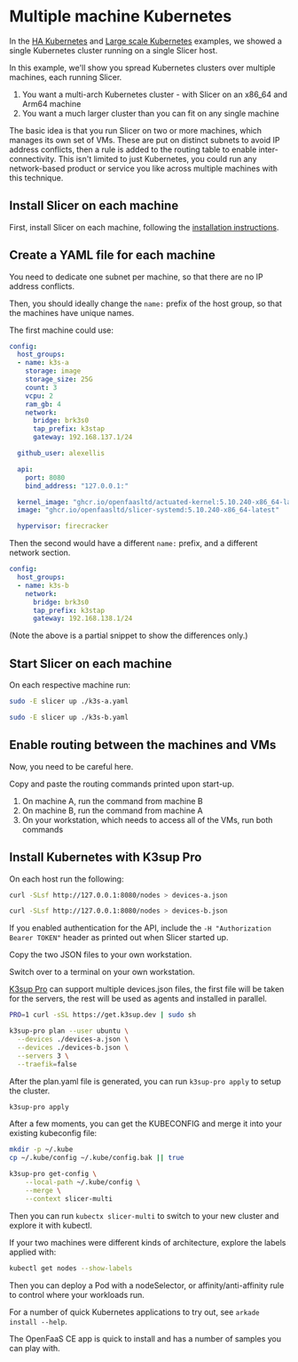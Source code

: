 # Multiple machine Kubernetes

In the [HA Kubernetes](/examples/ha-k3s.md) and [Large scale Kubernetes](/examples/large-scale-k3s.md) examples, we showed a single Kubernetes cluster running on a single Slicer host.

In this example, we'll show you spread Kubernetes clusters over multiple machines, each running Slicer.

1. You want a multi-arch Kubernetes cluster - with Slicer on an x86_64 and Arm64 machine
2. You want a much larger cluster than you can fit on any single machine

The basic idea is that you run Slicer on two or more machines, which manages its own set of VMs. These are put on distinct subnets to avoid IP address conflicts, then a rule is added to the routing table to enable inter-connectivity. This isn't limited to just Kubernetes, you could run any network-based product or service you like across multiple machines with this technique. 

## Install Slicer on each machine

First, install Slicer on each machine, following the [installation instructions](/getting-started/installation.md).

## Create a YAML file for each machine

You need to dedicate one subnet per machine, so that there are no IP address conflicts.

Then, you should ideally change the `name:` prefix of the host group, so that the machines have unique names.

The first machine could use:

```yaml
config:
  host_groups:
  - name: k3s-a
    storage: image
    storage_size: 25G
    count: 3
    vcpu: 2
    ram_gb: 4
    network:
      bridge: brk3s0
      tap_prefix: k3stap
      gateway: 192.168.137.1/24

  github_user: alexellis

  api:
    port: 8080
    bind_address: "127.0.0.1:"

  kernel_image: "ghcr.io/openfaasltd/actuated-kernel:5.10.240-x86_64-latest"
  image: "ghcr.io/openfaasltd/slicer-systemd:5.10.240-x86_64-latest"

  hypervisor: firecracker
```

Then the second would have a different `name:` prefix, and a different network section.

```yaml
config:
  host_groups:
  - name: k3s-b
    network:
      bridge: brk3s0
      tap_prefix: k3stap
      gateway: 192.168.138.1/24
```

(Note the above is a partial snippet to show the differences only.)

## Start Slicer on each machine

On each respective machine run:

```bash
sudo -E slicer up ./k3s-a.yaml
```

```bash
sudo -E slicer up ./k3s-b.yaml
```

## Enable routing between the machines and VMs

Now, you need to be careful here.

Copy and paste the routing commands printed upon start-up.

1. On machine A, run the command from machine B
2. On machine B, run the command from machine A
3. On your workstation, which needs to access all of the VMs, run both commands

## Install Kubernetes with K3sup Pro

On each host run the following:

```bash
curl -SLsf http://127.0.0.1:8080/nodes > devices-a.json

curl -SLsf http://127.0.0.1:8080/nodes > devices-b.json
```

If you enabled authentication for the API, include the `-H "Authorization Bearer TOKEN"` header as printed out when Slicer started up.

Copy the two JSON files to your own workstation.

Switch over to a terminal on your own workstation.

[K3sup Pro](https://k3sup.dev) can support multiple devices.json files, the first file will be taken for the servers, the rest will be used as agents and installed in parallel.

```bash
PRO=1 curl -sSL https://get.k3sup.dev | sudo sh
```

```bash
k3sup-pro plan --user ubuntu \
  --devices ./devices-a.json \
  --devices ./devices-b.json \
  --servers 3 \
  --traefik=false
```

After the plan.yaml file is generated, you can run `k3sup-pro apply` to setup the cluster.

```bash
k3sup-pro apply
```

After a few moments, you can get the KUBECONFIG and merge it into your existing kubeconfig file:

```bash
mkdir -p ~/.kube
cp ~/.kube/config ~/.kube/config.bak || true

k3sup-pro get-config \
    --local-path ~/.kube/config \
    --merge \
    --context slicer-multi
```

Then you can run `kubectx slicer-multi` to switch to your new cluster and explore it with kubectl.

If your two machines were different kinds of architecture, explore the labels applied with:

```bash
kubectl get nodes --show-labels
```

Then you can deploy a Pod with a nodeSelector, or affinity/anti-affinity rule to control where your workloads run.

For a number of quick Kubernetes applications to try out, see `arkade install --help`.

The OpenFaaS CE app is quick to install and has a number of samples you can play with.
